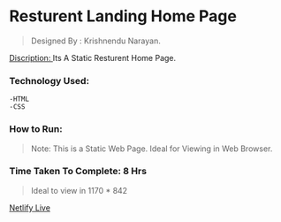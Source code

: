# Resturent Landing Home Page
>Designed By : Krishnendu Narayan.

<u> Discription: </u> Its A Static Resturent Home Page.

### Technology Used: 
    -HTML
    -CSS

### How to Run: 

>Note: This is a Static Web Page. Ideal for Viewing in Web Browser.

### Time Taken To Complete: 8 Hrs

>Ideal to view in 1170 * 842
    
[Netlify Live]( https://resturent-page.netlify.app/)

 